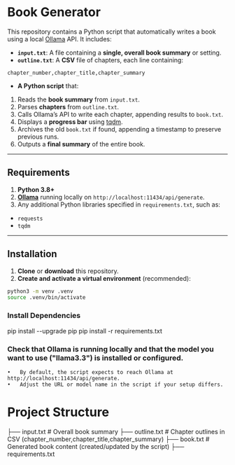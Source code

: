 # Book Generator

This repository contains a Python script that automatically writes a book using a local [Ollama](https://github.com/jmorganca/ollama) API. It includes:

- **`input.txt`**: A file containing a **single, overall book summary** or setting.  
- **`outline.txt`**: A **CSV** file of chapters, each line containing:  

```chapter_number,chapter_title,chapter_summary```

- **A Python script** that:
1. Reads the **book summary** from `input.txt`.  
2. Parses **chapters** from `outline.txt`.  
3. Calls Ollama’s API to write each chapter, appending results to `book.txt`.  
4. Displays a **progress bar** using [tqdm](https://github.com/tqdm/tqdm).  
5. Archives the old `book.txt` if found, appending a timestamp to preserve previous runs.  
6. Outputs a **final summary** of the entire book.

---

## Requirements

1. **Python 3.8+**  
2. **[Ollama](https://github.com/jmorganca/ollama)** running locally on `http://localhost:11434/api/generate`.  
3. Any additional Python libraries specified in `requirements.txt`, such as:  
 - `requests`  
 - `tqdm`  

---

## Installation

1. **Clone** or **download** this repository.  
2. **Create and activate a virtual environment** (recommended):
 ```bash
 python3 -m venv .venv
 source .venv/bin/activate
 ```

### Install Dependencies

pip install --upgrade pip
pip install -r requirements.txt


### Check that Ollama is running locally and that the model you want to use ("llama3.3") is installed or configured.
	•	By default, the script expects to reach Ollama at http://localhost:11434/api/generate.
	•	Adjust the URL or model name in the script if your setup differs.

# Project Structure

├── input.txt            # Overall book summary
├── outline.txt          # Chapter outlines in CSV (chapter_number,chapter_title,chapter_summary)
├── book.txt             # Generated book content (created/updated by the script)
├── requirements.txt